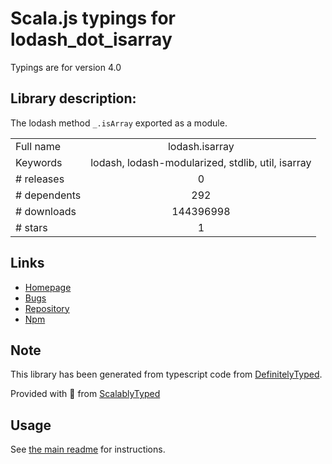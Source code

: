 
# Scala.js typings for lodash_dot_isarray

Typings are for version 4.0

## Library description:
The lodash method `_.isArray` exported as a module.

|                    |                 |
| ------------------ | :-------------: |
| Full name          | lodash.isarray |
| Keywords           | lodash, lodash-modularized, stdlib, util, isarray |
| # releases         | 0 |
| # dependents       | 292 |
| # downloads        | 144396998 |
| # stars            | 1 |

## Links
- [Homepage](https://lodash.com/)
- [Bugs](https://github.com/lodash/lodash/issues)
- [Repository](https://github.com/lodash/lodash)
- [Npm](https://www.npmjs.com/package/lodash.isarray)
    


## Note
This library has been generated from typescript code from [DefinitelyTyped](https://definitelytyped.org).

Provided with :purple_heart: from [ScalablyTyped](https://github.com/oyvindberg/ScalablyTyped)

## Usage
See [the main readme](../../readme.md) for instructions.


